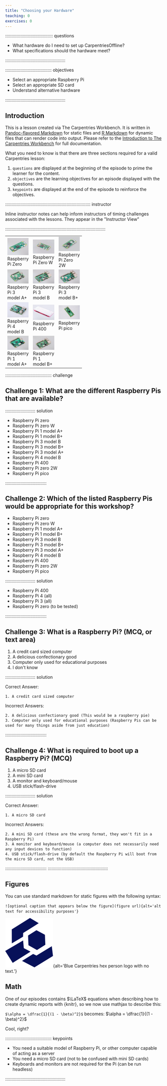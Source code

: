 ```yaml
---
title: "Choosing your Hardware"
teaching: 0
exercises: 0
---
```


:::::::::::::::::::::::::::::::::::::: questions 

- What hardware do I need to set up CarpentriesOffline?
- What specifications should the hardware meet?

::::::::::::::::::::::::::::::::::::::::::::::::

::::::::::::::::::::::::::::::::::::: objectives

- Select an appropriate Raspberry Pi
- Select an appropriate SD card
- Understand alternative hardware

::::::::::::::::::::::::::::::::::::::::::::::::

## Introduction

This is a lesson created via The Carpentries Workbench. It is written in
[Pandoc-flavored Markdown](https://pandoc.org/MANUAL.txt) for static files and
[R Markdown][r-markdown] for dynamic files that can render code into output. 
Please refer to the [Introduction to The Carpentries 
Workbench](https://carpentries.github.io/sandpaper-docs/) for full documentation.

What you need to know is that there are three sections required for a valid
Carpentries lesson:

 1. `questions` are displayed at the beginning of the episode to prime the
    learner for the content.
 2. `objectives` are the learning objectives for an episode displayed with
    the questions.
 3. `keypoints` are displayed at the end of the episode to reinforce the
    objectives.

:::::::::::::::::::::::::::::::::::::::::::::::::::::::::::::::::::: instructor

Inline instructor notes can help inform instructors of timing challenges
associated with the lessons. They appear in the "Instructor View"

::::::::::::::::::::::::::::::::::::::::::::::::::::::::::::::::::::::::::::::::

<table>
 <tr>
  <td style="width: 50px"><img src='RaspberryPiZero.png' alt='An image of the Raspberry Pi Zero'>Raspberry Pi Zero</td>
  <td style="width: 50px"><img src='RaspberryPiZeroW.png' alt='An image of the Raspberry Pi Zero W'>Raspberry Pi Zero W</td>
  <td style="width: 50px"><img src='RaspberryPiZero2W.png' alt='An image of the Raspberry Pi Zero 2W'>Raspberry Pi Zero 2W</td>
 </tr>
 <tr>
  <td><img src='RaspberryPi3ModelAp.png' alt='An image of the Raspberry Pi 3 model A+'>Raspberry Pi 3 model A+</td>
  <td><img src='RaspberryPi3ModelB.png' alt='An image of the Raspberry Pi 3 model B'>Raspberry Pi 3 model B</td>
  <td><img src='RaspberryPi3ModelBp.png' alt='An image of the Raspberry Pi 3 model B+'>Raspberry Pi 3 model B+</td>
 </tr>
 <tr>
  <td><img src='RaspberryPi4ModelB.png' alt='An image of the Raspberry Pi 4 model B'>Raspberry Pi 4 model B</td>
  <td><img src='RaspberryPi400.png' alt='An image of the Raspberry Pi 400'>Raspberry Pi 400</td>
  <td><img src='RaspberryPiPico.png' alt='An image of the Raspberry Pi pico'>Raspberry Pi pico</td>
 </tr>
 <tr>
  <td><img src='RaspberryPi1ModelAp.png' alt='An image of the Raspberry Pi 1 model A+'>Raspberry Pi 1 model A+</td>
  <td><img src='RaspberryPi1ModelBp.png' alt='An image of the Raspberry Pi 1 model B+'>Raspberry Pi 1 model B+</td>
  <td></td>
 </tr>
</table>

::::::::::::::::::::::::::::::::::::: challenge 

## Challenge 1: What are the different Raspberry Pis that are available?

:::::::::::::::::::::::: solution 

- Raspberry Pi zero
- Raspberry Pi zero W
- Raspberry Pi 1 model A+
- Raspberry Pi 1 model B+
- Raspberry Pi 3 model B
- Raspberry Pi 3 model B+
- Raspberry Pi 3 model A+
- Raspberry Pi 4 model B
- Raspberry Pi 400
- Raspberry Pi zero 2W
- Raspberry Pi pico

:::::::::::::::::::::::::::::::::


## Challenge 2: Which of the listed Raspberry Pis would be appropriate for this workshop?

- Raspberry Pi zero
- Raspberry Pi zero W
- Raspberry Pi 1 model A+
- Raspberry Pi 1 model B+
- Raspberry Pi 3 model B
- Raspberry Pi 3 model B+
- Raspberry Pi 3 model A+
- Raspberry Pi 4 model B
- Raspberry Pi 400
- Raspberry Pi zero 2W
- Raspberry Pi pico

:::::::::::::::::::::::: solution 

- Raspberry Pi 400
- Raspberry Pi 4 (all)
- Raspberry Pi 3 (all)
- Raspberry Pi zero (to be tested)

:::::::::::::::::::::::::::::::::


## Challenge 3: What is a Raspberry Pi? (MCQ, or text area)

1. A credit card sized computer
2. A delicious confectionary good
3. Computer only used for educational purposes
4. I don't know

:::::::::::::::::::::::: solution 

Correct Answer:
```
1. A credit card sized computer
```
Incorrect Answers:
```
2. A delicious confectionary good (This would be a raspberry pie)
3. Computer only used for educational purposes (Raspberry Pis can be used for many things aside from just education)
```
:::::::::::::::::::::::::::::::::


## Challenge 4: What is required to boot up a Raspberry Pi? (MCQ)

1. A micro SD card
2. A mini SD card
3. A monitor and keyboard/mouse
4. USB stick/flash-drive

:::::::::::::::::::::::: solution 

Correct Answer:
```
1. A micro SD card
```
Incorrect Answers:
```
2. A mini SD card (these are the wrong format, they won't fit in a Raspberry Pi)
3. A monitor and keyboard/mouse (a computer does not necessarily need any input devices to function)
4. USB stick/flash-drive (by default the Raspberry Pi will boot from the micro SD card, not the USB)
```
:::::::::::::::::::::::::::::::::
::::::::::::::::::::::::::::::::::::::::::::::::

## Figures

You can use standard markdown for static figures with the following syntax:

`![optional caption that appears below the figure](figure url){alt='alt text for
accessibility purposes'}`

![You belong in The Carpentries!](https://raw.githubusercontent.com/carpentries/logo/master/Badge_Carpentries.svg){alt='Blue Carpentries hex person logo with no text.'}

## Math

One of our episodes contains $\LaTeX$ equations when describing how to create
dynamic reports with {knitr}, so we now use mathjax to describe this:

`$\alpha = \dfrac{1}{(1 - \beta)^2}$` becomes: $\alpha = \dfrac{1}{(1 - \beta)^2}$

Cool, right?

::::::::::::::::::::::::::::::::::::: keypoints 

- You need a suitable model of Raspberry Pi, or other computer capable of acting as a server
- You need a micro SD card (not to be confused with mini SD cards)
- Keyboards and monitors are not required for the Pi (can be run headless)

::::::::::::::::::::::::::::::::::::::::::::::::

[r-markdown]: https://rmarkdown.rstudio.com/
